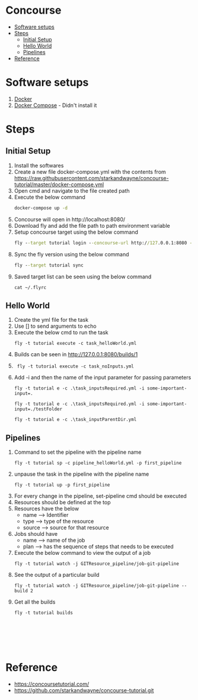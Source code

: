 <h1> Concourse </h1>

- [Software setups](#software-setups)
- [Steps](#steps)
  - [Initial Setup](#initial-setup)
  - [Hello World](#hello-world)
  - [Pipelines](#pipelines)
- [Reference](#reference)

# Software setups
1. [Docker](https://www.docker.com/community-edition)
2. [Docker Compose](https://docs.docker.com/compose/install/#install-compose) - Didn't install it

# Steps
## Initial Setup
1. Install the softwares
2. Create a new file  docker-compose.yml with the contents from https://raw.githubusercontent.com/starkandwayne/concourse-tutorial/master/docker-compose.yml
3. Open cmd and navigate to the file created path
4. Execute the below command
    ```cmd
    docker-compose up -d
5. Concourse will open in http://localhost:8080/
6. Download fly and add the file path to path environment variable
7. Setup concourse target using the below command
   ```cmd
   fly --target tutorial login --concourse-url http://127.0.0.1:8080 -u admin -p admin
8. Sync the fly version using the below command
    ```cmd
    fly --target tutorial sync
9. Saved target list can be seen using the below command
    ```
    cat ~/.flyrc
    ```
    
## Hello World
1. Create the yml file for the task
2. Use [] to send arguments to echo
3. Execute the below cmd to run the task
    ```
    fly -t tutorial execute -c task_helloWorld.yml
4. Builds can be seen in http://127.0.0.1:8080/builds/1
5. ``` 
    fly -t tutorial execute -c task_noInputs.yml 
6. Add -i and then the name of the input parameter for passing parameters
    ```
    fly -t tutorial e -c .\task_inputsRequired.yml -i some-important-input=.

    fly -t tutorial e -c .\task_inputsRequired.yml -i some-important-input=./testFolder

    fly -t tutorial e -c .\task_inputParentDir.yml
    ```
## Pipelines
1. Command to set the pipeline with the pipeline name
    ```
    fly -t tutorial sp -c pipeline_helloWorld.yml -p first_pipeline
2. unpause the task in the pipeline with the pipeline name
    ```
    fly -t tutorial up -p first_pipeline
3. For every change in the pipeline, set-pipeline cmd should be executed
4. Resources should be defined at the top
5. Resources have the below
    * name --> Identifier
    * type --> type of the resource
    * source --> source for that resource
6. Jobs should have
    * name --> name of the job
    * plan --> has the sequence of steps that needs to be executed
7. Execute the below command to view the output of a job
    ```
    fly -t tutorial watch -j GITResource_pipeline/job-git-pipeline
8. See the output of a particular build
    ```
    fly -t tutorial watch -j GITResource_pipeline/job-git-pipeline --build 2
9. Get all the builds
    ```
    fly -t tutorial builds







# Reference 
* https://concoursetutorial.com/
* https://github.com/starkandwayne/concourse-tutorial.git
